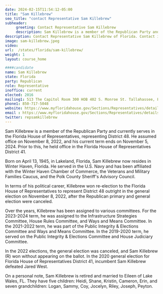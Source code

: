 ```yaml
---
date: 2024-02-15T11:54:12-05:00
title: "Sam Killebrew"
seo_title: "contact Representative Sam Killebrew"
subheader:
     greeting: Contact Representative Sam Killebrew
     description: Sam Killebrew is a member of the Republican Party and currently serves in the Florida House of Representatives, representing District 48. He assumed office on November 8, 2022, and his current term ends on November 5, 2024.
description: Contact Representative Sam Killebrew of Florida. Contact information for Sam Killebrew includes email address, phone number, and mailing address.
image: sam-killebrew.jpeg
video:
url:  /states/florida/sam-killebrew/
weight: 1
layout: course_home

####candidate
name: Sam Killebrew
state: Florida
party: Republican
role: Representative
inoffice: current
elected: 2016
mailing1: 513 The Capitol Room 300 HOB 402 S. Monroe St. Tallahassee, FL 32399-1300
phone1: 850-717-5048
website: https://www.myfloridahouse.gov/Sections/Representatives/details.aspx?MemberId=4644&LegislativeTermId=90/
email : https://www.myfloridahouse.gov/Sections/Representatives/details.aspx?MemberId=4644&LegislativeTermId=90/
twitter: repsamkillebrew
---
```


Sam Killebrew is a member of the Republican Party and currently serves in the Florida House of Representatives, representing District 48. He assumed office on November 8, 2022, and his current term ends on November 5, 2024. Prior to this, he held office in the Florida House of Representatives District 41.

Born on April 13, 1945, in Lakeland, Florida, Sam Killebrew now resides in Winter Haven, Florida. He served in the U.S. Navy and has been affiliated with the Winter Haven Chamber of Commerce, the Veterans and Military Families Caucus, and the Polk County Sheriff's Advisory Council.

In terms of his political career, Killebrew won re-election to the Florida House of Representatives to represent District 48 outright in the general election on November 8, 2022, after the Republican primary and general election were canceled.

Over the years, Killebrew has been assigned to various committees. For the 2023-2024 term, he was assigned to the Infrastructure Strategies Committee, House Rules Committee, and Ways and Means Committee. In the 2021-2022 term, he was part of the Public Integrity & Elections Committee and Ways and Means Committee. In the 2019-2020 term, he served on the Public Integrity & Elections Committee and House Judiciary Committee.

In the 2022 elections, the general election was canceled, and Sam Killebrew (R) won without appearing on the ballot. In the 2020 general election for Florida House of Representatives District 41, incumbent Sam Killebrew defeated Jared West.

On a personal note, Sam Killebrew is retired and married to Eileen of Lake Wales, FL. They have five children: Heidi, Shane, Kristin, Cameron, Erin, and seven grandchildren: Logan, Sammy, Coy, Jocelyn, Riley, Joseph, Peyton.
